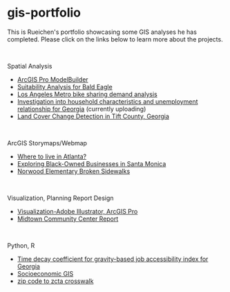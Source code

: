 # gis-portfolio

This is Rueichen's portfolio showcasing some GIS analyses he has completed. Please click on the links below to learn more about the projects.

<br>

Spatial Analysis
- [ArcGIS Pro ModelBuilder](projects/ArcGIS%20Pro%20ModelBuilder.md)
- [Suitability Analysis for Bald Eagle](projects/Suitability%20Analysis%20for%20Bald%20Eagle.md)
- [Los Angeles Metro bike sharing demand analysis](projects/Los%20Angeles%20Metro%20bike%20sharing%20demand%20analysis.md)
- [Investigation into household characteristics and unemployment relationship for Georgia](projects/Investigation%20into%20household%20characteristics%20and%20unemployment%20relationship%20for%20Georgia.md) (currently uploading)
- [Land Cover Change Detection in Tift County, Georgia](https://issuu.com/rc-t/docs/class_project_report_rueichen_tsai)

<br>

ArcGIS Storymaps/Webmap
- [Where to live in Atlanta?](https://arcg.is/1jGyrP1)
- [Exploring Black-Owned Businesses in Santa Monica](https://storymaps.arcgis.com/stories/f7c76b9b234149178b424a20956ff7ce)
- [Norwood Elementary Broken Sidewalks](https://www.arcgis.com/home/item.html?id=ba13d7144a714eb9884e30dd0cd02005)


<br>

Visualization, Planning Report Design
- [Visualization-Adobe Illustrator, ArcGIS Pro](projects/Visualization-Adobe%20Illustrator%2C%20ArcGIS%20Pro.md)
- [Midtown Community Center Report](https://issuu.com/rc-t/docs/report_midtowncommunitycenter)

<br>

Python, R
- [Time decay coefficient for gravity-based job accessibility index for Georgia](./miscellaneous/Time%20decay%20coefficient%20for%20gravity-based%20job%20accessibility%20index.ipynb)
- [Socioeconomic GIS](https://rpubs.com/rct/socioeconomicgis)
- [zip code to zcta crosswalk](miscellaneous/zip%20code%20to%20zcta%20crosswalk.py)
